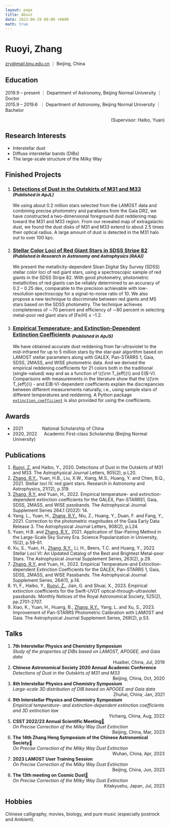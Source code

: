 ```yaml
---
layout: page
title: About
date: 2023-06-29 00:00 +0800
math: true
---
```



# Ruoyi, Zhang
zry@mail.bnu.edu.cn ｜ Beijing, China


## Education  
2019.9 – present ｜ Department of Astronomy, Beijing Normal University ｜ Doctor  
2015.9 – 2019.6 &nbsp;｜ Department of Astronomy, Beijing Normal University ｜ Bachelor  
<div style="text-align:right;">
    (Supervisor: Haibo, Yuan)
</div>

## Research Interests
- Interstellar dust  
- Diffuse interstellar bands (DIBs)  
- The large-scale structure of the Milky Way


## Finished Projects

1.	### [Detections of Dust in the Outskirts of M31 and M33](https://iopscience.iop.org/article/10.3847/2041-8213/abccc4) <sub>*(Published in ApJL)*</sub>
    We using about 0.2 million stars selected from the LAMOST data and combining precise photometry and parallaxes from the Gaia DR2, we have constructed a two-dimensional foreground dust reddening map toward the M31 and M33 region. From our revealed map of extragalactic dust, we found the dust disks of M31 and M33 extend to about 2.5 times their optical radius. A large amount of dust is detected in the M31 halo out to over 100 kpc.

2.	### [Stellar Color Loci of Red Giant Stars in SDSS Stripe 82](https://iopscience.iop.org/article/10.1088/1674-4527/21/12/319) <sub>*(Published in Research in Astronomy and Astrophysics (RAA))*</sub>
    We present the metallicity-dependent Sloan Digital Sky Survey (SDSS) stellar color loci of red giant stars, using a spectroscopic sample of red giants in the SDSS Stripe 82. With good photometry, photometric metallicities of red giants can be reliably determined to an accuracy of 0.2 – 0.25 dex, comparable to the precision achievable with low-resolution spectroscopy for a signal-to-noise ratio of 10. We also propose a new technique to discriminate between red giants and MS stars based on the SDSS photometry. The technique achieves completeness of ∼70 percent and efficiency of ∼80 percent in selecting metal-poor red giant stars of \[Fe/H\] ≤ –1.2.

3.	### [Empirical Temperature- and Extinction-Dependent Extinction Coefficients](https://iopscience.iop.org/article/10.3847/1538-4365/ac9dfa) <sub>*(Published in ApJS)*</sub>
    We have obtained accurate dust reddening from far-ultraviolet to the mid-infrared for up to 5 million stars by the star-pair algorithm based on LAMOST stellar parameters along with GALEX, Pan-STARRS 1, Gaia, SDSS, 2MASS, and WISE photometric data. And we derived the empirical reddening coefficients for 21 colors both in the traditional (single-valued) way and as a function of \\\({\rm T_{eff}}\\\) and E(B-V). Comparisons with measurements in the literature show that the \\\({\rm T_{eff}}\\\) - and E(B-V)-dependent coefficients explain the discrepancies between different measurements naturally, i.e., using sample stars of different temperatures and reddening. A Python package [`extinction_coefficient`](https://github.com/vnohhf/extinction_coefficient) is also provided for using the coefficients.


## Awards
+ 2021 &emsp;&emsp;&emsp;&ensp;&nbsp;  National Scholarship of China
+ 2020, 2022 &emsp;                    Academic First-class Scholarship (Beijing Normal University)


## Publications
1.	<u>Ruoyi, Z.</u> and Haibo, Y., 2020. Detections of Dust in the Outskirts of M31 and M33. The Astrophysical Journal Letters, 905(2), p.L20.
2.	<u>Zhang, R.Y.</u>, Yuan, H.B., Liu, X.W., Xiang, M.S., Huang, Y. and Chen, B.Q., 2021. Stellar loci IV. red giant stars. Research in Astronomy and Astrophysics, 21(12), p.319.
3.	<u>Zhang, R.Y.</u> and Yuan, H., 2022. Empirical temperature- and extinction-dependent extinction coefficients for the GALEX, Pan-STARRS1, Gaia, SDSS, 2MASS, and WISE passbands. The Astrophysical Journal Supplement Series 264.1 (2022): 14.
4.	Yang, L., Yuan, H., <u>Zhang, R.Y.</u>, Niu, Z., Huang, Y., Duan, F. and Fang, Y., 2021. Correction to the photometric magnitudes of the Gaia Early Data Release 3. The Astrophysical Journal Letters, 908(2), p.L24.
5.	Yuan, H.B. and <u>Zhang, R.Y.</u>, 2021. Application of Star-Pairing Method in the Large-Scale Sky Survey Era. Science Popularization in University, 15(2), p.59-61.
6.	Xu, S., Yuan, H., <u>Zhang, R.Y.</u>, Li, H., Beers, T.C. and Huang, Y., 2022. Stellar Loci VI: An Updated Catalog of the Best and Brightest Metal-poor Stars. The Astrophysical Journal Supplement Series, 263(2), p.29.
7.	<u>Zhang, R.Y.</u> and Yuan, H., 2022. Empirical Temperature-and Extinction-dependent Extinction Coefficients for the GALEX, Pan-STARRS 1, Gaia, SDSS, 2MASS, and WISE Passbands. The Astrophysical Journal Supplement Series, 264(1), p.14.
8.	Yi, F., Haibo, Y., <u>Ruoyi, Z.</u>, Jian, G. and Shuai, X., 2023. Empirical extinction coefficients for the Swift-UVOT optical-through-ultraviolet passbands. Monthly Notices of the Royal Astronomical Society, 525(2), pp.2701-2707.
9.	Xiao, K., Yuan, H., Huang, B., <u>Zhang, R.Y.</u>, Yang, L. and Xu, S., 2023. Improvement of Pan-STARRS Photometric Calibration with LAMOST and Gaia. The Astrophysical Journal Supplement Series, 268(2), p.53.


## Talks
1.	**7th Interstellar Physics and Chemistry Symposium**  
    *Study of the properties of DIBs based on LAMOST, APOGEE, and Gaia data*  
    <div style="text-align:right;"> Huaibei, China, Jul, 2019 </div>
2.	**Chinese Astronomical Society 2020 Annual Academic Conference**  
    *Detections of Dust in the Outskirts of M31 and M33*   
    <div style="text-align:right;"> Beijing, China, Oct, 2020 </div>
3.	**8th Interstellar Physics and Chemistry Symposium**    
    *Large-scale 3D distribution of DIB based on APOGEE and Gaia data*  
    <div style="text-align:right;"> Zhuhai, China, Jan, 2021 </div>
4.	**9th Interstellar Physics and Chemistry Symposium**    
    *Empirical temperature- and extinction-dependent extinction coefficients and 3D extinction law*  
    <div style="text-align:right;"> Yichang, China, Aug, 2022 </div>
5.	**CSST 2022/23 Annual Scientific Meeting[🔗](https://csst2023.casconf.cn)**    
    *On Precise Correction of the Milky Way Dust Extinction*  
    <div style="text-align:right;"> Beijing, China, Mar, 2023 </div>
6.	**The 14th Zhang Heng Symposium of the Chinese Astronomical Society[🔗](https://zhangheng2023.casconf.cn)**   
    *On Precise Correction of the Milky Way Dust Extinction*   
    <div style="text-align:right;"> Wuhan, China, Apr, 2023 </div>  
7.  **2023 LAMOST User Training Session**   
    *On Precise Correction of the Milky Way Dust Extinction*    
    <div style="text-align:right;"> Beijing, China, Jun, 2023 </div>
8.  **The 13th meeting on Cosmic Dust[🔗](https://www.cps-jp.org/~dust/Welcome.html)**   
    *On Precise Correction of the Milky Way Dust Extinction*    
    <div style="text-align:right;"> Kitakyushu, Japan, Jul, 2023 </div>  

## Hobbies
Chinese calligraphy, movies, biology, and pure music (especially postrock and Ambient).

